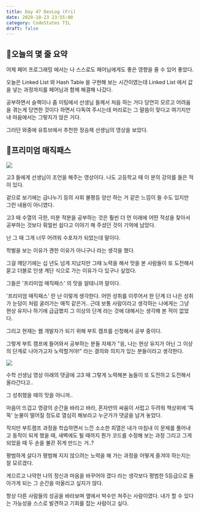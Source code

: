 ```yaml
---
title: Day 47 DevLog (Fri)
date: 2020-10-23 23:55:00
category: CodeStates TIL
draft: false
---
```


## 🤔오늘의 몇 줄 요약

어제 페어 프로그래밍 에서는 나 스스로도 페어님에게도 좋은 영향을 줄 수 있어 좋았다.

오늘은 Linked List 와 Hash Table 을 구현해 보는 시간이였는데 Linked List 에서 값을 넣는 과정까지를 페어님과 함께 해결해 나갔다.

공부하면서 슬랙이나 줌 미팅에서 선생님 들께서 처음 하는 거다 당연히 모르고 어려움을 겪는게 당연한 것이다 하면서 다독여 주시는데 머리로는 그 말씀이 맞다고 여기지만 내 마음에서는 그렇지가 않은 거다.

그러던 와중에 유튜브에서 추천한 정승제 선생님의 영상을 보았다.

## 🌳프리미엄 매직패스

![](https://st.depositphotos.com/1334572/4504/v/950/depositphotos_45049965-stock-illustration-free-pass.jpg)

고3 들에게 선생님이 조언을 해주는 영상이다. 나도 고등학교 때 이 분의 강의를 들은 적이 있다.

겉으로 보기에는 급나누기 등의 사회 불평등 양산 하는 거 같은 느낌이 들 수도 있지만 그런 내용이 아니였다.

고3 때 수열의 극한, 미분 적분을 공부하는 것은 훨씬 더 먼 미래에 어떤 적성을 찾아서 공부하는 것보다 훠얼씬 쉽다고 이야기 해 주셨던 것이 기억에 남았다.

난 그 때 그게 너무 어려워 수포자가 되었는데 말이다.

학벌을 보는 이유가 괜한 이유가 아니구나 라는 생각을 했다.

그걸 깨닫기에는 십 년도 넘게 지났지만 그때 노력을 해서 맛을 본 사람들이 또 도전해서 묻고 더블로 인생 계단 식으로 가는 이유가 다 있구나 싶었다.

그들은 '프리미엄 매직패스' 의 맛을 알테니까 말이다.

'프리미엄 매직패스' 란 난 이렇게 생각한다. 어떤 성취를 이루어서 한 단계 더 나은 성취가 눈덩이 처럼 굴러가는 매직 같은거.. 근데 보통 사람이라고 생각하는 나에게는 그냥 현상 유지나 하기에 급급했지 그 이상의 단계 라는 것에 대해서는 생각해 본 적이 없었다.

그리고 현재는 웹 개발자가 되기 위해 부트 캠프를 신청해서 공부 중이다.

그렇게 부트 캠프에 들어와서 공부하는 분들 자체가 "응, 나는 현상 유지가 아닌 그 이상의 단계로 나아가고자 노력할거야!" 라는 결의와 의지가 있는 분들이라고 생각한다.

![](https://file.namu.moe/file/1f3625f19d607cfaaebe01ddc9c00821256fb05f4da2267c3e7af9816833e23a9f2d81f86d9a1b14ad3668b7ce896c02)

수학 선생님 영상 아래의 댓글에 고3 때 그렇게 노력해본 놈들이 또 도전하고 도전해서 올라간다고..

그 성취했을 때의 맛을 아니까..

마음이 뜨겁고 영광의 순간을 바라고 바라, 혼자만의 싸움이 서럽고 두려워 책상위에 '뚝뚝' 눈물이 떨어질 정도로 열심히 해보라고 누군가가 댓글을 남겨 놓았다.

작지만 부트캠프 과정을 학습하면서 느낀 소소한 희열은 내가 마침내 이 문제를 풀어내고 동작이 되게 했을 때, 새벽에도 될 때까지 뭔가 코드를 수정해 보는 과정 그리고 그게 되었을 때 두 손을 불끈 쥐게 만드는 거..?

평범하게 살다가 평범해 지지 않으려는 노력을 해 가는 과정을 어떻게 즐겨야 하는지는 잘 모르겠다.

게으르고 나약한 나의 정신과 마음을 바꾸어야 겠다 라는 생각보다 평범한 5등급으로 돌아가게 되는 그 순간을 떠올리고 싶지가 않다.

항상 다른 사람들의 성공을 바라보며 옆에서 박수만 쳐주는 사람이였다.
내가 할 수 있다는 가능성을 스스로 발견하고 기회를 잡는 사람이고 싶다.
